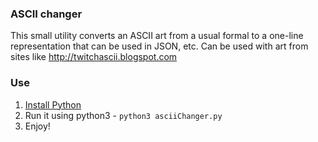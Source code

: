 ### ASCII changer
This small utility converts an ASCII art from a usual formal to a one-line representation that can be used in JSON, etc.
Can be used with art from sites like http://twitchascii.blogspot.com

### Use 

1. [Install Python](https://www.python.org/downloads/)
2. Run it using python3 - `python3 asciiChanger.py`
3. Enjoy!
